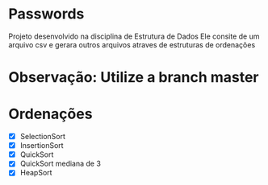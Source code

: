 # Passwords
Projeto desenvolvido na disciplina de Estrutura de Dados
Ele consite de um arquivo csv e gerara outros arquivos atraves de estruturas de ordenações

# <b> Observação:</b> Utilize a branch master

# Ordenações
- [x] SelectionSort
- [x] InsertionSort
- [x] QuickSort
- [x] QuickSort mediana de 3
- [x] HeapSort
